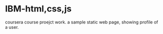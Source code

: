 # IBM-html,css,js
coursera course proejct work. a sample static web page, showing profile of a user.

